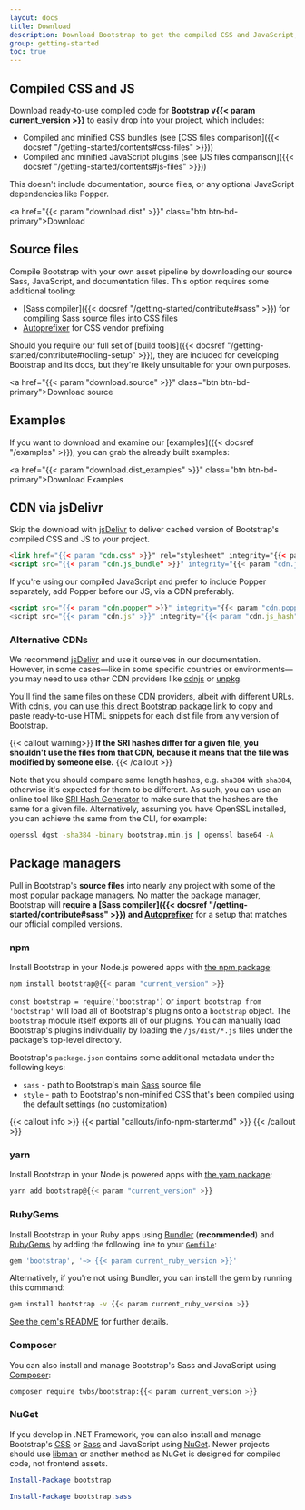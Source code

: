 ```yaml
---
layout: docs
title: Download
description: Download Bootstrap to get the compiled CSS and JavaScript, source code, or include it with your favorite package managers like npm, RubyGems, and more.
group: getting-started
toc: true
---
```


## Compiled CSS and JS

Download ready-to-use compiled code for **Bootstrap v{{< param current_version >}}** to easily drop into your project, which includes:

- Compiled and minified CSS bundles (see [CSS files comparison]({{< docsref "/getting-started/contents#css-files" >}}))
- Compiled and minified JavaScript plugins (see [JS files comparison]({{< docsref "/getting-started/contents#js-files" >}}))

This doesn't include documentation, source files, or any optional JavaScript dependencies like Popper.

<a href="{{< param "download.dist" >}}" class="btn btn-bd-primary">Download</a>

## Source files

Compile Bootstrap with your own asset pipeline by downloading our source Sass, JavaScript, and documentation files. This option requires some additional tooling:

- [Sass compiler]({{< docsref "/getting-started/contribute#sass" >}}) for compiling Sass source files into CSS files
- [Autoprefixer](https://github.com/postcss/autoprefixer) for CSS vendor prefixing

Should you require our full set of [build tools]({{< docsref "/getting-started/contribute#tooling-setup" >}}), they are included for developing Bootstrap and its docs, but they're likely unsuitable for your own purposes.

<a href="{{< param "download.source" >}}" class="btn btn-bd-primary">Download source</a>

## Examples

If you want to download and examine our [examples]({{< docsref "/examples" >}}), you can grab the already built examples:

<a href="{{< param "download.dist_examples" >}}" class="btn btn-bd-primary">Download Examples</a>

## CDN via jsDelivr

Skip the download with [jsDelivr](https://www.jsdelivr.com/) to deliver cached version of Bootstrap's compiled CSS and JS to your project.

```html
<link href="{{< param "cdn.css" >}}" rel="stylesheet" integrity="{{< param "cdn.css_hash" >}}" crossorigin="anonymous">
<script src="{{< param "cdn.js_bundle" >}}" integrity="{{< param "cdn.js_bundle_hash" >}}" crossorigin="anonymous"></script>
```

If you're using our compiled JavaScript and prefer to include Popper separately, add Popper before our JS, via a CDN preferably.

```html
<script src="{{< param "cdn.popper" >}}" integrity="{{< param "cdn.popper_hash" >}}" crossorigin="anonymous"></script>
<script src="{{< param "cdn.js" >}}" integrity="{{< param "cdn.js_hash" >}}" crossorigin="anonymous"></script>
```

### Alternative CDNs

We recommend [jsDelivr](https://www.jsdelivr.com/) and use it ourselves in our documentation. However, in some cases—like in some specific countries or environments—you may need to use other CDN providers like [cdnjs](https://cdnjs.com/) or [unpkg](https://unpkg.com/).

You'll find the same files on these CDN providers, albeit with different URLs. With cdnjs, you can [use this direct Bootstrap package link](https://cdnjs.com/libraries/bootstrap) to copy and paste ready-to-use HTML snippets for each dist file from any version of Bootstrap.

{{< callout warning>}}
**If the SRI hashes differ for a given file, you shouldn't use the files from that CDN, because it means that the file was modified by someone else.**
{{< /callout >}}

Note that you should compare same length hashes, e.g. `sha384` with `sha384`, otherwise it's expected for them to be different.
As such, you can use an online tool like [SRI Hash Generator](https://www.srihash.org/) to make sure that the hashes are the same for a given file.
Alternatively, assuming you have OpenSSL installed, you can achieve the same from the CLI, for example:

```sh
openssl dgst -sha384 -binary bootstrap.min.js | openssl base64 -A
```

## Package managers

Pull in Bootstrap's **source files** into nearly any project with some of the most popular package managers. No matter the package manager, Bootstrap will **require a [Sass compiler]({{< docsref "/getting-started/contribute#sass" >}}) and [Autoprefixer](https://github.com/postcss/autoprefixer)** for a setup that matches our official compiled versions.

### npm

Install Bootstrap in your Node.js powered apps with [the npm package](https://www.npmjs.com/package/bootstrap):

```sh
npm install bootstrap@{{< param "current_version" >}}
```

`const bootstrap = require('bootstrap')` or `import bootstrap from 'bootstrap'` will load all of Bootstrap's plugins onto a `bootstrap` object.
The `bootstrap` module itself exports all of our plugins. You can manually load Bootstrap's plugins individually by loading the `/js/dist/*.js` files under the package's top-level directory.

Bootstrap's `package.json` contains some additional metadata under the following keys:

- `sass` - path to Bootstrap's main [Sass](https://sass-lang.com/) source file
- `style` - path to Bootstrap's non-minified CSS that's been compiled using the default settings (no customization)

{{< callout info >}}
{{< partial "callouts/info-npm-starter.md" >}}
{{< /callout >}}

### yarn

Install Bootstrap in your Node.js powered apps with [the yarn package](https://yarnpkg.com/en/package/bootstrap):

```sh
yarn add bootstrap@{{< param "current_version" >}}
```

### RubyGems

Install Bootstrap in your Ruby apps using [Bundler](https://bundler.io/) (**recommended**) and [RubyGems](https://rubygems.org/) by adding the following line to your [`Gemfile`](https://bundler.io/gemfile.html):

```ruby
gem 'bootstrap', '~> {{< param current_ruby_version >}}'
```

Alternatively, if you're not using Bundler, you can install the gem by running this command:

```sh
gem install bootstrap -v {{< param current_ruby_version >}}
```

[See the gem's README](https://github.com/twbs/bootstrap-rubygem/blob/main/README.md) for further details.

### Composer

You can also install and manage Bootstrap's Sass and JavaScript using [Composer](https://getcomposer.org/):

```sh
composer require twbs/bootstrap:{{< param current_version >}}
```

### NuGet

If you develop in .NET Framework, you can also install and manage Bootstrap's [CSS](https://www.nuget.org/packages/bootstrap/) or [Sass](https://www.nuget.org/packages/bootstrap.sass/) and JavaScript using [NuGet](https://www.nuget.org/). Newer projects should use [libman](https://docs.microsoft.com/en-us/aspnet/core/client-side/libman/) or another method as NuGet is designed for compiled code, not frontend assets.

```powershell
Install-Package bootstrap
```

```powershell
Install-Package bootstrap.sass
```
